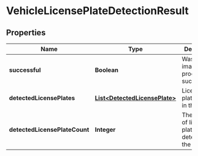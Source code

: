 
# VehicleLicensePlateDetectionResult

## Properties
Name | Type | Description | Notes
------------ | ------------- | ------------- | -------------
**successful** | **Boolean** | Was the image processed successfully? |  [optional]
**detectedLicensePlates** | [**List&lt;DetectedLicensePlate&gt;**](DetectedLicensePlate.md) | License plates found in the image |  [optional]
**detectedLicensePlateCount** | **Integer** | The number of license plates detected in the image |  [optional]



